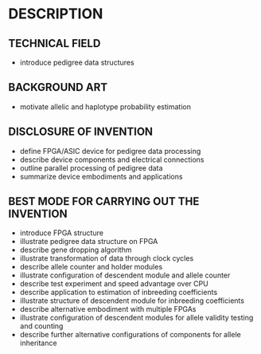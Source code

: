 # DESCRIPTION

## TECHNICAL FIELD

- introduce pedigree data structures

## BACKGROUND ART

- motivate allelic and haplotype probability estimation

## DISCLOSURE OF INVENTION

- define FPGA/ASIC device for pedigree data processing
- describe device components and electrical connections
- outline parallel processing of pedigree data
- summarize device embodiments and applications

## BEST MODE FOR CARRYING OUT THE INVENTION

- introduce FPGA structure
- illustrate pedigree data structure on FPGA
- describe gene dropping algorithm
- illustrate transformation of data through clock cycles
- describe allele counter and holder modules
- illustrate configuration of descendent module and allele counter
- describe test experiment and speed advantage over CPU
- describe application to estimation of inbreeding coefficients
- illustrate structure of descendent module for inbreeding coefficients
- describe alternative embodiment with multiple FPGAs
- illustrate configuration of descendent modules for allele validity testing and counting
- describe further alternative configurations of components for allele inheritance

